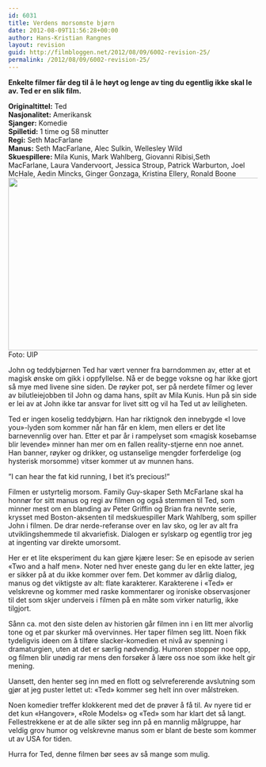 ```yaml
---
id: 6031
title: Verdens morsomste bjørn
date: 2012-08-09T11:56:28+00:00
author: Hans-Kristian Rangnes
layout: revision
guid: http://filmbloggen.net/2012/08/09/6002-revision-25/
permalink: /2012/08/09/6002-revision-25/
---
```

**Enkelte filmer får deg til å le høyt og lenge av ting du egentlig ikke skal le av. Ted er en slik film.**<!--more-->

**Originaltittel:** Ted  
**Nasjonalitet:** Amerikansk  
**Sjanger:** Komedie  
**Spilletid:** 1 time og 58 minutter  
**Regi:** Seth MacFarlane  
**Manus:** Seth MacFarlane, Alec Sulkin, Wellesley Wild  
**Skuespillere:** Mila Kunis, Mark Wahlberg, Giovanni Ribisi,Seth MacFarlane, Laura Vandervoort, Jessica Stroup, Patrick Warburton, Joel McHale, Aedin Mincks, Ginger Gonzaga, Kristina Ellery, Ronald Boone<a href="http://filmbloggen.net/?attachment_id=6020" rel="attachment wp-att-6020"><img class="alignnone size-large wp-image-6020" src="http://filmbloggen.net/wp-content/uploads//2012/08/ted2-620x348.jpg" alt="" width="620" height="348" /></a>  
Foto: UIP

John og teddybjørnen Ted har vært venner fra barndommen av, etter at et magisk ønske om gikk i oppfyllelse. Nå er de begge voksne og har ikke gjort så mye med livene sine siden. De røyker pot, ser på nerdete filmer og lever av bilutleiejobben til John og dama hans, spilt av Mila Kunis. Hun på sin side er lei av at John ikke tar ansvar for livet sitt og vil ha Ted ut av leiligheten.

Ted er ingen koselig teddybjørn. Han har riktignok den innebygde «I love you»-lyden som kommer når han får en klem, men ellers er det lite barnevennlig over han. Etter et par år i rampelyset som «magisk kosebamse blir levende» minner han mer om en fallen reality-stjerne enn noe annet. Han banner, røyker og drikker, og ustanselige mengder forferdelige (og hysterisk morsomme) vitser kommer ut av munnen hans.

”I can hear the fat kid running, I bet it&#8217;s precious!”

Filmen er ustyrtelig morsom. Family Guy-skaper Seth McFarlane skal ha honnør for sitt manus og regi av filmen og også stemmen til Ted, som minner mest om en blanding av Peter Griffin og Brian fra nevnte serie, krysset med Boston-aksenten til medskuespiller Mark Wahlberg, som spiller John i filmen. De drar nerde-referanse over en lav sko, og ler av alt fra utviklingshemmede til akvariefisk. Dialogen er sylskarp og egentlig tror jeg at ingenting var direkte umorsomt.

Her er et lite eksperiment du kan gjøre kjære leser: Se en episode av serien «Two and a half men». Noter ned hver eneste gang du ler en ekte latter, jeg er sikker på at du ikke kommer over fem. Det kommer av dårlig dialog, manus og det viktigste av alt: flate karakterer. Karakterene i «Ted» er velskrevne og kommer med raske kommentarer og ironiske observasjoner til det som skjer underveis i filmen på en måte som virker naturlig, ikke tilgjort.

<div class="video-shortcode">
</div>

Sånn ca. mot den siste delen av historien går filmen inn i en litt mer alvorlig tone og et par skurker må overvinnes. Her taper filmen seg litt. Noen fikk tydeligvis ideen om å tilføre slacker-komedien et nivå av spenning i dramaturgien, uten at det er særlig nødvendig. Humoren stopper noe opp, og filmen blir unødig rar mens den forsøker å lære oss noe som ikke helt gir mening.

Uansett, den henter seg inn med en flott og selvrefererende avslutning som gjør at jeg puster lettet ut: «Ted» kommer seg helt inn over målstreken.

Noen komedier treffer klokkerent med det de prøver å få til. Av nyere tid er det kun «Hangover», «Role Models» og «Ted» som har klart det så langt. Fellestrekkene er at de alle sikter seg inn på en mannlig målgruppe, har veldig grov humor og velskrevne manus som er blant de beste som kommer ut av USA for tiden.

Hurra for Ted, denne filmen bør sees av så mange som mulig.

<div class="video-shortcode">
</div>